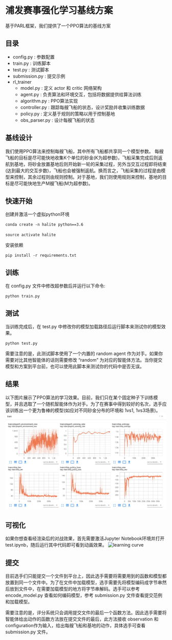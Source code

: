 # 浦发赛事强化学习基线方案
基于PARL框架，我们提供了一个PPO算法的基线方案

## 目录
* config.py : 参数配置
* train.py : 训练脚本
* test.py : 测试脚本
* submission.py : 提交示例
* rl_trainer
  * model.py : 定义 actor 和 critic 网络架构
  * agent.py : 负责算法和环境交互，包括将数据提供给算法训练
  * algorithm.py : PPO算法实现
  * controller.py : 跟踪每艘飞船的状态，设计奖励并收集训练数据
  * policy.py : 定义基于规则的策略以用于控制基地
  * obs_parser.py : 设计每艘飞船的状态
  

## 基线设计
我们使用PPO算法来控制每艘飞船，其中所有飞船都共享同一个模型参数。
每艘飞船的目标是尽可能快地收集K个单位的砂金(K为超参数)，飞船采集完成后则返航到基地，将砂金放置基地后则开始新一轮的采集过程，另外当交互过程即将结束(达到最大的交互步数)，飞船也会被强制返航。换而言之，飞船采集的过程是由模型来控制，其余过程则由规则控制。对于基地，我们则使用规则来控制，基地的目标是尽可能快地生产M艘飞船(M为超参数)。


## 快速开始
创建并激活一个虚拟python环境
```shell
conda create -n halite python==3.6

source activate halite
```

安装依赖
```shell
pip install -r requirements.txt
```

## 训练
在 config.py 文件中修改超参数后并运行以下命令:
```shell
python train.py
```

## 测试
当训练完成后，在 test.py 中修改你的模型加载路径后运行脚本来测试你的模型效果。
```shell
python test.py
```

需要注意的是，此测试脚本使用了一个内置的 random agent 作为对手。如果你需要对比其他智能体的话则需要修改 “random” 为对应的智能体方法。当你提交模型和方案到平台前，也可以使用此脚本来测试你的代码中是否无误。


## 结果
以下图片展示了PPO算法的学习效果。目前，我们只在某个固定种子下训练模型，并且选取了一个随机智能体作为对手。为了在赛事中得到较好的名次，选手应该训练出一个更为鲁棒的模型(如应对不同砂金分布的环境和 1vs1, 1vs3场景)。
![learning curve](./assets/learning_curve.jpg)

## 可视化
如果你想查看经渲染后的对战效果，首先需要激活Jupyter Notebook环境并打开test.ipynb，随后运行其中代码即可看到动画效果。
![learning curve](./assets/animation.gif)

## 提交
目前选手们只能提交一个文件到平台上，因此选手需要将需要用到的函数和模型都放置到同一个文件中。为了在文件中加载模型，选手需要先将模型编码成字节串然后放到文件中，在需要加载模型的地方将字节串解码。选手可以参考 encode_model.py 查看如何编码模型，参考 submission.py 文件查看提交范例和加载模型。

需要注意的是，评分系统只会调用提交文件的最后一个函数方法。因此选手需要将智能体给出动作的函数方法放在提交文件的最后，此方法接收 observation 和 configuration作为输入，给出每艘飞船和基地的动作，具体选手可查看 submission.py 文件。
